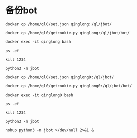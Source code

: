 # 备份bot

```
docker cp /home/ql0/set.json qinglong:/ql/jbot/
```
```
docker cp /home/ql0/getcookie.py qinglong:/ql/jbot/bot/
```
```
docker exec -it qinglong bash
```
```
ps -ef
```
```
kill 1234
```
```
python3 -m jbot
```
```
docker cp /home/ql0/set.json qinglong0:/ql/jbot/
```
```
docker cp /home/ql0/getcookie.py qinglong0:/ql/jbot/bot/
```
```
docker exec -it qinglong0 bash
```
```
ps -ef
```
```
kill 1234
```
```
python3 -m jbot
```
```
nohup python3 -m jbot >/dev/null 2>&1 &
```
